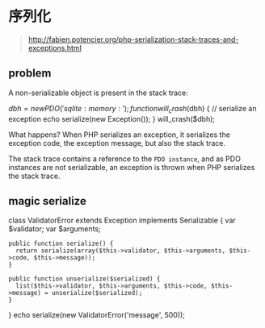 # 序列化
> http://fabien.potencier.org/php-serialization-stack-traces-and-exceptions.html

## problem
A non-serializable object is present in the stack trace:

  $dbh = new PDO('sqlite:memory:');
  function will_crash($dbh)
  {
    // serialize an exception
    echo serialize(new Exception());
  }
  will_crash($dbh);

What happens? When PHP serializes an exception, it serializes the exception code, the exception message, but also the stack trace.

The stack trace contains a reference to the `PDO instance`, and as PDO instances are not serializable, an exception is thrown when PHP serializes the stack trace.

## magic serialize

  class ValidatorError extends Exception implements Serializable {
  	var $validator;
  	var $arguments;

    public function serialize() {
      return serialize(array($this->validator, $this->arguments, $this->code, $this->message));
    }

    public function unserialize($serialized) {
      list($this->validator, $this->arguments, $this->code, $this->message) = unserialize($serialized);
    }
  }
    echo serialize(new ValidatorError('message', 500));

